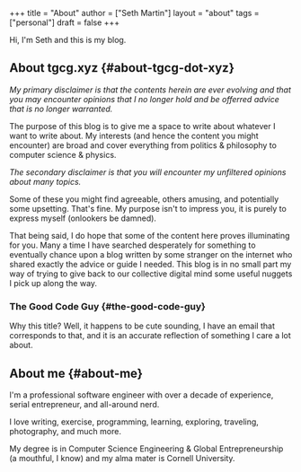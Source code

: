 +++
title = "About"
author = ["Seth Martin"]
layout = "about"
tags = ["personal"]
draft = false
+++

Hi, I'm Seth and this is my blog.


## About tgcg.xyz {#about-tgcg-dot-xyz}

_My primary disclaimer is that the contents herein are ever evolving and that you may encounter opinions that I no longer hold and be offerred advice that is no longer warranted._

The purpose of this blog is to give me a space to write about whatever I want to write about. My interests (and hence the content you might encounter) are broad and cover everything from politics &amp; philosophy to computer science &amp; physics.

_The secondary disclaimer is that you will encounter my unfiltered opinions about many topics._

Some of these you might find agreeable, others amusing, and potentially some upsetting. That's fine. My purpose isn't to impress you, it is purely to express myself (onlookers be damned).

That being said, I do hope that some of the content here proves illuminating for you. Many a time I have searched desperately for something to eventually chance upon a blog written by some stranger on the internet who shared exactly the advice or guide I needed. This blog is in no small part my way of trying to give back to our collective digital mind some useful nuggets I pick up along the way.


### The Good Code Guy {#the-good-code-guy}

Why this title? Well, it happens to be cute sounding, I have an email that corresponds to that, and it is an accurate reflection of something I care a lot about.


## About me {#about-me}

I'm a professional software engineer with over a decade of experience, serial entrepreneur, and all-around nerd.

I love writing, exercise, programming, learning, exploring, traveling, photography, and much more.

My degree is in Computer Science Engineering &amp; Global Entrepreneurship (a mouthful, I know) and my alma mater is Cornell University.
